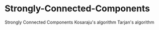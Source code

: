 # Strongly-Connected-Components
Strongly Connected Components  Kosaraju's algorithm Tarjan's algorithm
